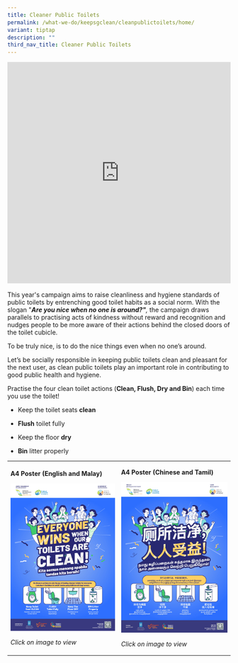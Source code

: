 ```yaml
---
title: Cleaner Public Toilets
permalink: /what-we-do/keepsgclean/cleanpublictoilets/home/
variant: tiptap
description: ""
third_nav_title: Cleaner Public Toilets
---
```

<div class="iframe-wrapper">
<iframe height="500" width="100%" allowfullscreen="true" frameborder="0" src="https://www.youtube.com/embed/aGgerZobzms"></iframe>
</div>
<p>This year's campaign aims to raise cleanliness and hygiene standards of
public toilets by entrenching good toilet habits&nbsp;as a social norm.
With the slogan "<strong><em>Are you nice when no one is around?"</em></strong><em>, </em>the
campaign draws parallels to practising acts of kindness without reward
and recognition and nudges people to be more aware of their actions behind
the closed doors of the toilet cubicle.</p>
<p>To be truly nice, is to do the nice things even when no one’s around.</p>
<p>Let’s be socially responsible&nbsp;in keeping public toilets clean and
pleasant for the next user, as clean public toilets play an important role
in contributing to good public health and hygiene.</p>
<p>Practise the four clean toilet actions (<strong>Clean, Flush, Dry and Bin</strong>)
each time you use the toilet!</p>
<ul data-tight="true" class="tight">
<li>
<p>Keep the toilet seats <strong>clean</strong>
</p>
</li>
<li>
<p><strong>Flush</strong> toilet fully</p>
</li>
<li>
<p>Keep the floor <strong>dry</strong>
</p>
</li>
<li>
<p><strong>Bin</strong> litter properly&nbsp;</p>
</li>
</ul>
<table style="minWidth: 50px">
<colgroup>
<col>
<col>
</colgroup>
<tbody>
<tr>
<td rowspan="1" colspan="1">
<p><strong>A4 Poster (English and Malay)</strong>
</p>
<div class="isomer-image-wrapper">
<img style="width: 100%" height="auto" width="100%" alt="" src="/images/01.png">
</div>
<p><em>Click on image to view</em>
</p>
</td>
<td rowspan="1" colspan="1">
<p><strong>A4 Poster (Chinese and Tamil)</strong>
</p>
<div class="isomer-image-wrapper">
<img style="width: 100%" height="auto" width="100%" alt="" src="/images/02.png">
</div>
<p><em>Click on image to view</em>
</p>
</td>
</tr>
</tbody>
</table>
<p></p>